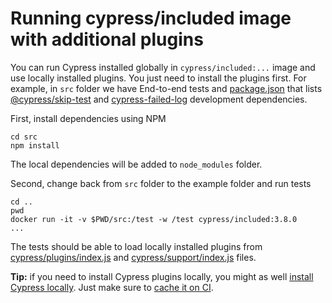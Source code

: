# Running cypress/included image with additional plugins

You can run Cypress installed globally in `cypress/included:...` image and use locally installed plugins. You just need to install the plugins first. For example, in `src` folder we have End-to-end tests and [package.json](src/package.json) that lists [@cypress/skip-test](https://github.com/cypress-io/cypress-skip-test) and [cypress-failed-log](https://github.com/bahmutov/cypress-failed-log) development dependencies.

First, install dependencies using NPM

```shell
cd src
npm install
```

The local dependencies will be added to `node_modules` folder.

Second, change back from `src` folder to the example folder and run tests

```shell
cd ..
pwd
docker run -it -v $PWD/src:/test -w /test cypress/included:3.8.0
...
```

The tests should be able to load locally installed plugins from [cypress/plugins/index.js](src/cypress/plugins/index.js) and [cypress/support/index.js](src/cypress/support/index.js) files.

**Tip:** if you need to install Cypress plugins locally, you might as well [install Cypress locally](https://on.cypress.io/installing-cypress). Just make sure to [cache it on CI](https://on.cypress.io/caching).
